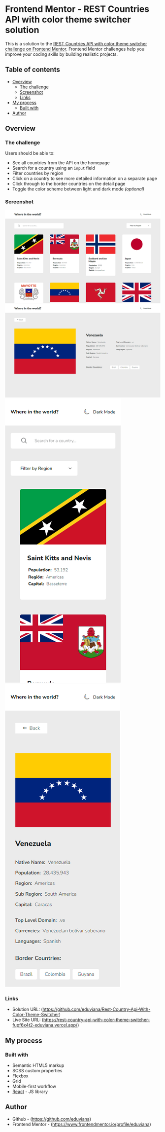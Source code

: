 # Frontend Mentor - REST Countries API with color theme switcher solution

This is a solution to the [REST Countries API with color theme switcher challenge on Frontend Mentor](https://www.frontendmentor.io/challenges/rest-countries-api-with-color-theme-switcher-5cacc469fec04111f7b848ca). Frontend Mentor challenges help you improve your coding skills by building realistic projects. 

## Table of contents

- [Overview](#overview)
  - [The challenge](#the-challenge)
  - [Screenshot](#screenshot)
  - [Links](#links)
- [My process](#my-process)
  - [Built with](#built-with)
- [Author](#author)


## Overview

### The challenge

Users should be able to:

- See all countries from the API on the homepage
- Search for a country using an `input` field
- Filter countries by region
- Click on a country to see more detailed information on a separate page
- Click through to the border countries on the detail page
- Toggle the color scheme between light and dark mode *(optional)*

### Screenshot

![](./desktop-home.png) <br />
![](./desktop-details.png) <br />
![](./mobile-home.png) ![](./mobile-details.png)




### Links

- Solution URL: (https://github.com/eduviana/Rest-Country-Api-With-Color-Theme-Switcher)
- Live Site URL: (https://rest-country-api-with-color-theme-switcher-fupf6x4t2-eduviana.vercel.app/)

## My process

### Built with

- Semantic HTML5 markup
- SCSS custom properties
- Flexbox
- Grid
- Mobile-first workflow
- [React](https://reactjs.org/) - JS library


## Author

- Github - (https://github.com/eduviana)
- Frontend Mentor - (https://www.frontendmentor.io/profile/eduviana)

